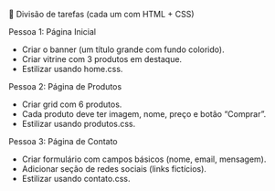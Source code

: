 👥 Divisão de tarefas (cada um com HTML + CSS)

Pessoa 1: Página Inicial
 - Criar o banner (um título grande com fundo colorido).
 - Criar vitrine com 3 produtos em destaque.
 - Estilizar usando home.css.

Pessoa 2: Página de Produtos
 - Criar grid com 6 produtos.
 - Cada produto deve ter imagem, nome, preço e botão “Comprar”.
 - Estilizar usando produtos.css.

Pessoa 3: Página de Contato
 - Criar formulário com campos básicos (nome, email, mensagem).
 - Adicionar seção de redes sociais (links fictícios).
 - Estilizar usando contato.css.